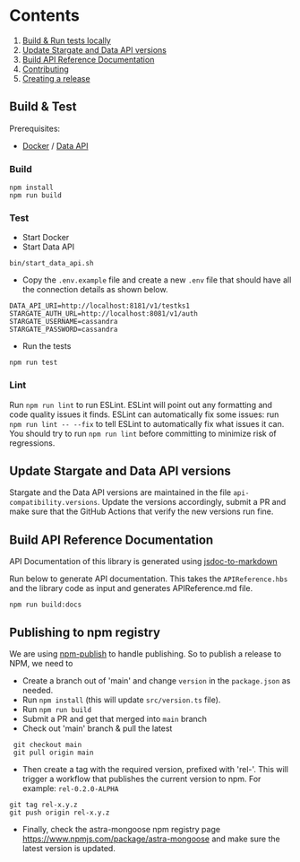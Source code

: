 
# Contents
1. [Build & Run tests locally](#build--test)
2. [Update Stargate and Data API versions](#update-stargate-and-data-api-versions)
3. [Build API Reference Documentation](#build-api-reference-documentation)
4. [Contributing](CONTRIBUTING.md)
5. [Creating a release](#publishing-to-npm-registry)

## Build & Test

Prerequisites:
- [Docker](https://docker.com/) / [Data API](https://github.com/stargate/data-api)

### Build
```shell
npm install
npm run build
```

### Test
- Start Docker
- Start Data API
```shell
bin/start_data_api.sh
```
- Copy the `.env.example` file and create a new `.env` file that should have all the connection details as shown below.

```env
DATA_API_URI=http://localhost:8181/v1/testks1
STARGATE_AUTH_URL=http://localhost:8081/v1/auth
STARGATE_USERNAME=cassandra
STARGATE_PASSWORD=cassandra
```
- Run the tests
```shell
npm run test
```

### Lint
Run `npm run lint` to run ESLint.
ESLint will point out any formatting and code quality issues it finds.
ESLint can automatically fix some issues: run `npm run lint -- --fix` to tell ESLint to automatically fix what issues it can.
You should try to run `npm run lint` before committing to minimize risk of regressions.

## Update Stargate and Data API versions

Stargate and the Data API versions are maintained in the file `api-compatibility.versions`. Update the versions accordingly, submit a PR and make sure that the GitHub Actions that verify the new versions run fine.


## Build API Reference Documentation

API Documentation of this library is generated using [jsdoc-to-markdown](https://github.com/jsdoc2md/jsdoc-to-markdown)

Run below to generate API documentation. This takes the `APIReference.hbs` and the library code as input and generates APIReference.md file.
```shell
npm run build:docs
```

## Publishing to npm registry

We are using [npm-publish](https://github.com/JS-DevTools/npm-publish) to handle publishing.
So to publish a release to NPM, we need to
- Create a branch out of 'main' and change `version` in the `package.json` as needed.
- Run `npm install` (this will update `src/version.ts` file).
- Run `npm run build`
- Submit a PR and get that merged into `main` branch
- Check out 'main' branch & pull the latest
```shell
 git checkout main
 git pull origin main
```
- Then create a tag with the required version, prefixed with 'rel-'. This will trigger a workflow that publishes the current version to npm. For example: `rel-0.2.0-ALPHA`
```
git tag rel-x.y.z
git push origin rel-x.y.z
```
- Finally, check the astra-mongoose npm registry page https://www.npmjs.com/package/astra-mongoose and make sure the latest version is updated.
